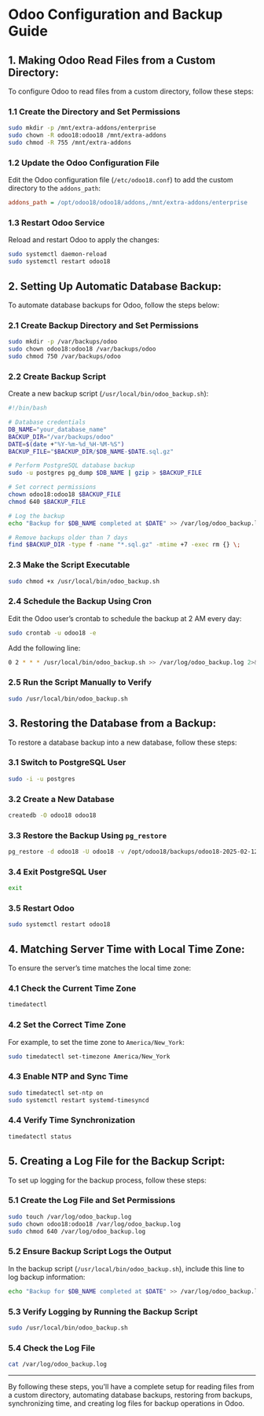 
# Odoo Configuration and Backup Guide

## 1. Making Odoo Read Files from a Custom Directory:

To configure Odoo to read files from a custom directory, follow these steps:

### 1.1 Create the Directory and Set Permissions

```bash
sudo mkdir -p /mnt/extra-addons/enterprise
sudo chown -R odoo18:odoo18 /mnt/extra-addons
sudo chmod -R 755 /mnt/extra-addons
```

### 1.2 Update the Odoo Configuration File

Edit the Odoo configuration file (`/etc/odoo18.conf`) to add the custom directory to the `addons_path`:

```ini
addons_path = /opt/odoo18/odoo18/addons,/mnt/extra-addons/enterprise
```

### 1.3 Restart Odoo Service

Reload and restart Odoo to apply the changes:

```bash
sudo systemctl daemon-reload
sudo systemctl restart odoo18
```


## 2. Setting Up Automatic Database Backup:

To automate database backups for Odoo, follow the steps below:

### 2.1 Create Backup Directory and Set Permissions

```bash
sudo mkdir -p /var/backups/odoo
sudo chown odoo18:odoo18 /var/backups/odoo
sudo chmod 750 /var/backups/odoo
```

### 2.2 Create Backup Script

Create a new backup script (`/usr/local/bin/odoo_backup.sh`):

```bash
#!/bin/bash

# Database credentials
DB_NAME="your_database_name"
BACKUP_DIR="/var/backups/odoo"
DATE=$(date +"%Y-%m-%d_%H-%M-%S")
BACKUP_FILE="$BACKUP_DIR/$DB_NAME-$DATE.sql.gz"

# Perform PostgreSQL database backup
sudo -u postgres pg_dump $DB_NAME | gzip > $BACKUP_FILE

# Set correct permissions
chown odoo18:odoo18 $BACKUP_FILE
chmod 640 $BACKUP_FILE

# Log the backup
echo "Backup for $DB_NAME completed at $DATE" >> /var/log/odoo_backup.log

# Remove backups older than 7 days
find $BACKUP_DIR -type f -name "*.sql.gz" -mtime +7 -exec rm {} \;
```

### 2.3 Make the Script Executable

```bash
sudo chmod +x /usr/local/bin/odoo_backup.sh
```

### 2.4 Schedule the Backup Using Cron

Edit the Odoo user’s crontab to schedule the backup at 2 AM every day:

```bash
sudo crontab -u odoo18 -e
```

Add the following line:

```bash
0 2 * * * /usr/local/bin/odoo_backup.sh >> /var/log/odoo_backup.log 2>&1
```

### 2.5 Run the Script Manually to Verify

```bash
sudo /usr/local/bin/odoo_backup.sh
```


## 3. Restoring the Database from a Backup:

To restore a database backup into a new database, follow these steps:

### 3.1 Switch to PostgreSQL User

```bash
sudo -i -u postgres
```

### 3.2 Create a New Database

```bash
createdb -O odoo18 odoo18
```

### 3.3 Restore the Backup Using `pg_restore`

```bash
pg_restore -d odoo18 -U odoo18 -v /opt/odoo18/backups/odoo18-2025-02-12_00-00-01.dump
```

### 3.4 Exit PostgreSQL User

```bash
exit
```

### 3.5 Restart Odoo

```bash
sudo systemctl restart odoo18
```


## 4. Matching Server Time with Local Time Zone:

To ensure the server’s time matches the local time zone:

### 4.1 Check the Current Time Zone

```bash
timedatectl
```

### 4.2 Set the Correct Time Zone

For example, to set the time zone to `America/New_York`:

```bash
sudo timedatectl set-timezone America/New_York
```

### 4.3 Enable NTP and Sync Time

```bash
sudo timedatectl set-ntp on
sudo systemctl restart systemd-timesyncd
```

### 4.4 Verify Time Synchronization

```bash
timedatectl status
```


## 5. Creating a Log File for the Backup Script:

To set up logging for the backup process, follow these steps:

### 5.1 Create the Log File and Set Permissions

```bash
sudo touch /var/log/odoo_backup.log
sudo chown odoo18:odoo18 /var/log/odoo_backup.log
sudo chmod 640 /var/log/odoo_backup.log
```

### 5.2 Ensure Backup Script Logs the Output

In the backup script (`/usr/local/bin/odoo_backup.sh`), include this line to log backup information:

```bash
echo "Backup for $DB_NAME completed at $DATE" >> /var/log/odoo_backup.log
```

### 5.3 Verify Logging by Running the Backup Script

```bash
sudo /usr/local/bin/odoo_backup.sh
```

### 5.4 Check the Log File

```bash
cat /var/log/odoo_backup.log
```

---

By following these steps, you'll have a complete setup for reading files from a custom directory, automating database backups, restoring from backups, synchronizing time, and creating log files for backup operations in Odoo.
